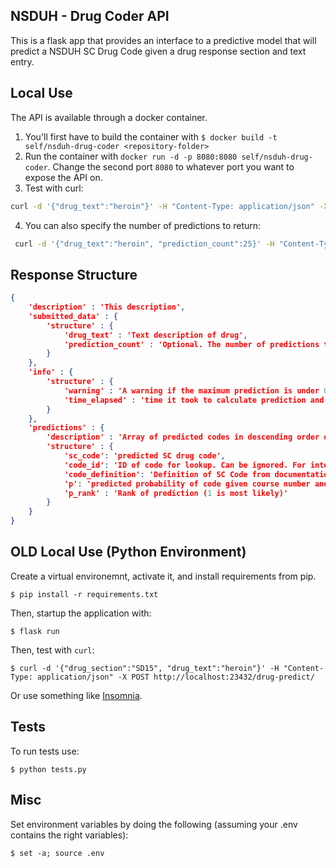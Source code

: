 ## NSDUH - Drug Coder API

This is a flask app that provides an interface to a predictive model that will predict a NSDUH SC Drug Code given a drug response section and text entry.

## Local Use

The API is available through a docker container. 

1. You'll first have to build the container with `$ docker build -t self/nsduh-drug-coder <repository-folder>`
2. Run the container with `docker run -d -p 8080:8080 self/nsduh-drug-coder`. Change the second port `8080` to whatever port you want to expose the API on.
3. Test with curl:

 ```bash
 curl -d '{"drug_text":"heroin"}' -H "Content-Type: application/json" -X POST http://localhost:8080/drug-predict/
 ```

4. You can also specify the number of predictions to return:
```bash
 curl -d '{"drug_text":"heroin", "prediction_count":25}' -H "Content-Type: application/json" -X POST http://localhost:8080/drug-predict/
 ```

## Response Structure

```json
{
    'description' : 'This description',
    'submitted_data' : {
        'structure' : {
            'drug_text' : 'Text description of drug',
            'prediction_count' : 'Optional. The number of predictions to return (default=10)'
        }
    },
    'info' : {
        'structure' : {
            'warning' : 'A warning if the maximum prediction is under 0.4, demonstrating model uncertainty',
            'time_elapsed' : 'time it took to calculate prediction and build response'
        }
    },
    'predictions' : {
        'description' : 'Array of predicted codes in descending order of probability, each with structure below',
        'structure' : {
            'sc_code': 'predicted SC drug code',
            'code_id': 'ID of code for lookup. Can be ignored. For internal documentation',
            'code_definition': 'Definition of SC Code from documentation',
            'p': 'predicted probability of code given course number and course title',
            'p_rank' : 'Rank of prediction (1 is most likely)'
        }
    }
}
```


## OLD Local Use (Python Environment)

Create a virtual environemnt, activate it, and install requirements from pip.

`$ pip install -r requirements.txt`

Then, startup the application with:

`$ flask run` 

Then, test with `curl`:

`$ curl -d '{"drug_section":"SD15", "drug_text":"heroin"}' -H "Content-Type: application/json" -X POST http://localhost:23432/drug-predict/`

Or use something like [Insomnia](https://insomnia.rest/).

## Tests

To run tests use:

`$ python tests.py`

## Misc

Set environment variables by doing the following (assuming your .env contains the right variables):

`$ set -a; source .env`